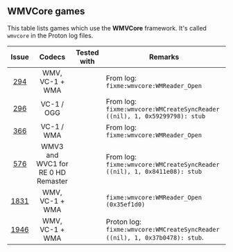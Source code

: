 ## WMVCore games

This table lists games which use the **WMVCore** framework.
It's called `wmvcore` in the Proton log files.

|                            Issue                            |               Codecs               | Tested with | Remarks                                                                     |
| :---------------------------------------------------------: | :--------------------------------: | :---------: | --------------------------------------------------------------------------- |
|  [294](https://github.com/ValveSoftware/Proton/issues/294)  |          WMV, VC-1 + WMA           |             | From log: `fixme:wmvcore:WMReader_Open`                                     |
|  [296](https://github.com/ValveSoftware/Proton/issues/296)  |             VC-1 / OGG             |             | From log: `fixme:wmvcore:WMCreateSyncReader ((nil), 1, 0x59299798): stub`   |
|  [366](https://github.com/ValveSoftware/Proton/issues/366)  |             VC-1 / WMA             |             | From log: `fixme:wmvcore:WMReader_Open`                                     |
|  [576](https://github.com/ValveSoftware/Proton/issues/576)  | WMV3 and WVC1 for RE 0 HD Remaster |             | From log: `fixme:wmvcore:WMCreateSyncReader ((nil), 1, 0x8411e08): stub`    |
| [1831](https://github.com/ValveSoftware/Proton/issues/1831) |          WMV, VC-1 + WMA           |             | `fixme:wmvcore:WMReader_Open (0x35ef1d0)`                                   |
| [1946](https://github.com/ValveSoftware/Proton/issues/1946) |          WMV, VC-1 + WMA           |             | Proton log: `fixme:wmvcore:WMCreateSyncReader ((nil), 1, 0x37b0478): stub`. |
